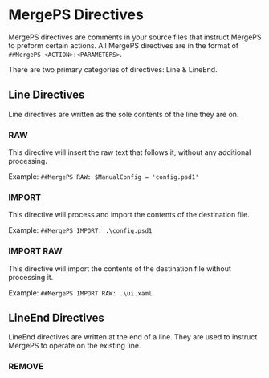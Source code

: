 # MergePS Directives
MergePS directives are comments in your source files that instruct MergePS to preform certain actions. All MergePS directives are in the format of `##MergePS <ACTION>:<PARAMETERS>`. 

There are two primary categories of directives: Line & LineEnd.
## Line Directives
Line directives are written as the sole contents of the line they are on.

### RAW
This directive will insert the raw text that follows it, without any additional processing.

Example: `##MergePS RAW: $ManualConfig = 'config.psd1'`

### IMPORT
This directive will process and import the contents of the destination file.

Example: `##MergePS IMPORT: .\config.psd1`

### IMPORT RAW
This directive will import the contents of the destination file without processing it.

Example: `##MergePS IMPORT RAW: .\ui.xaml`

## LineEnd Directives
LineEnd directives are written at the end of a line. They are used to instruct MergePS to operate on the existing line.

### REMOVE